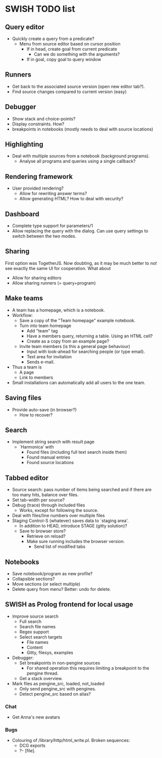 # SWISH TODO list

## Query editor

  - Quickly create a query from a predicate?
    - Menu from source editor based on cursor position
      - If in head, create goal from current predicate
        - Can we do something with the arguments?
      - If in goal, copy goal to query window

## Runners

  - Get back to the associated source version (open new editor tab?).
  - Find source changes compared to current version (easy)

## Debugger

  - Show stack and choice-points?
  - Display constraints.  How?
  - breakpoints in notebooks (mostly needs to deal with source locations)

## Highlighting

  - Deal with multiple sources from a notebook (background programs).
    - Analyse all programs and queries using a single callback?

## Rendering framework

  - User provided rendering?
    - Allow for rewriting answer terms?
    - Allow generating HTML?  How to deal with security?

## Dashboard

  - Complete type support for parameters/1
  - Allow replacing the query with the dialog.  Can use query settings to
    switch between the two modes.

## Sharing

First option was TogetherJS.  Now doubting, as it may be much better to
_not_ see exactly the same UI for cooperation.  What about

  - Allow for sharing editors
  - Allow sharing runners (= query+program)

## Make teams

  - A team has a homepage, which is a notebook.
  - Workflow:
    - Save a copy of the "Team homepage" example notebook.
    - Turn into team homepage
      - Add "team" tag
      - Have a members query, returning a table.  Using an
        HTML cell?
      - Create as a copy from an example page?
    - Invite team members (is this a general page behaviour)
      - Input with look-ahead for searching people (or type
	email).
      - Text area for invitation
      - Sends e-mail.
  - Thus a team is
    - A page
    - Link to members
  - Small installations can automatically add all users to the
    one team.

## Saving files

  - Provide auto-save (in browser?)
    - How to recover?

## Search

  - Implement string search with result page
    - `Harmonica' with
      - Found files (including full text search inside them)
      - Found manual entries
      - Found source locations

## Tabbed editor

  - Source search: pass number of items being searched and
    if there are too many hits, balance over files.
  - Set tab-width per source?
  - Debug (trace) through included files
    - Works, except for following the source.
  - Deal with files/line numbers over multiple files
  - Staging
    Control-S (whatever) saves data to `staging area'.
    - In addition to HEAD, introduce STAGE (gitty solution)?
    - Save to browser store?
      - Retrieve on reload?
      - Make sure running includes the browser version.
        - Send list of modified tabs

## Notebooks

  - Save notebook/program as new profile?
  - Collapsible sections?
  - Move sections (or select multiple)
  - Delete query from menu?  Better: undo for delete.

## SWISH as Prolog frontend for local usage

  - Improve source search
    - Full search
    - Search file names
    - Regex support
    - Select search targets
      - File names
      - Content
      - Gitty, filesys, examples
  - Debugger:
    - Set breakpoints in non-pengine sources
      - For shared operation this requires limiting a breakpoint to
        the pengine thread.
    - Get a stack overview.
  - Mark files as pengine_src, loaded, not_loaded
    - Only send pengine_src with pengines.
    - Detect pengine_src based on alias?

### Chat

  - Get Anna's new avatars

### Bugs

  - Colouring of /library/http/html_write.pl.  Broken sequences:
    - DCG exports
    - ?- [file].

